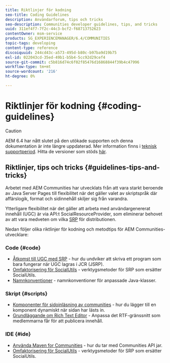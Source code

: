 ```yaml
---
title: Riktlinjer för kodning
seo-title: Coding Guidelines
description: Användarforum, tips och tricks
seo-description: Communities developer guidelines, tips, and tricks
uuid: 311ef4f7-7f2c-44c3-bcf2-f68713752623
contentOwner: msm-service
products: SG_EXPERIENCEMANAGER/6.4/COMMUNITIES
topic-tags: developing
content-type: reference
discoiquuid: 244cd43c-a573-495d-b80c-b97ba9d19b75
exl-id: 022043cd-35ed-49b1-b5b4-5cc92d29cef4
source-git-commit: c5b816d74c6f02f85476d16868844f39b4c47996
workflow-type: tm+mt
source-wordcount: '216'
ht-degree: 0%

---
```


# Riktlinjer för kodning {#coding-guidelines}

>[!CAUTION]
>
>AEM 6.4 har nått slutet på den utökade supporten och denna dokumentation är inte längre uppdaterad. Mer information finns i [teknisk supportperiod](https://helpx.adobe.com/support/programs/eol-matrix.html). Hitta de versioner som stöds [här](https://experienceleague.adobe.com/docs/).

## Riktlinjer, tips och tricks {#guidelines-tips-and-tricks}

Arbetet med AEM Communities har utvecklats från att vara starkt beroende av Java Server Pages till flexibilitet när det gäller valet av skriptspråk där affärslogik, format och sidinnehåll skiljer sig från varandra.

Ytterligare flexibilitet när det gäller att arbeta med användargenererat innehåll (UGC) är via API:t SocialResourceProvider, som eliminerar behovet av att vara medveten om vilka [SRP](srp.md) för distributionen.

Nedan följer olika riktlinjer för kodning och metodtips för AEM Communities-utvecklare:

### Code {#code}

* [Åtkomst till UGC med SRP](accessing-ugc-with-srp.md) - hur du undviker att skriva ett program som bara fungerar när UGC lagras i JCR (JSRP).
* [Omfaktorisering för SocialUtils](socialutils.md) - verktygsmetoder för SRP som ersätter SocialUtils.
* [Namnkonventioner](naming-conventions.md) - namnkonventioner för anpassade Java-klasser.

### Skript {#scripts}

* [Komponenter för sidoinläsning av communities](sideloading.md) - hur du lägger till en komponent dynamiskt när sidan har lästs in.
* [Grundläggande om Rich Text Editor](rte.md) - Anpassa det RTF-gränssnitt som medlemmarna får för att publicera innehåll.

### IDE {#ide}

* [Använda Maven for Communities](maven.md) - hur du tar med Communities API jar.
* [Omfaktorisering för SocialUtils](socialutils.md) - verktygsmetoder för SRP som ersätter SocialUtils.
